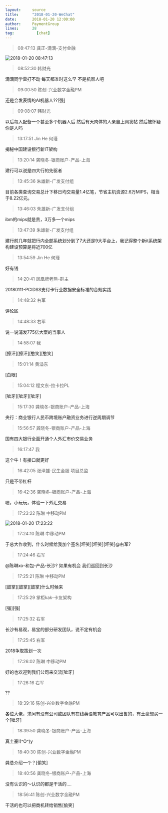 ```yaml
---
layout:     source 
title:      "2018-01-20-WeChat"
date:       2018-01-20 12:00:00
author:     PaymentGroup
lines:      28 
tag:		  [chat]
---
```

> 08:47:13  龚正-滴滴-支付金融  
   
![2018-01-20 08:47:13](http://static.cocolian.org/img/20180120_084713.png) 
   
> 08:52:30  韩财光  
   
滴滴同学雷打不动 每天都准时这么早 不是机器人吧   
   
> 09:00:50  陈创-兴业数字金融PM  
   
还是会发表情的AI机器人??[强]  
   
> 09:08:07  韩财光  
   
以后每入配备一个甚至多个机器人后 然后有天肉体的人亲自上网发帖 然后被怀疑你是人吗   
   
> 13:17:51  Jin He 何瑾  
   
揭秘中国建设银行新IT架构  
   
> 13:20:14  龚晓冬-银商账户-产品-上海  
   
建行可以说是四大行的先驱者  
   
> 13:45:36  朱雄新-广发支付组  
   
目前各类查询交易总计下移日均交易量1.4亿笔，节省主机资源2.6万MIPS，相当于8.22亿元。  
   
> 13:46:03  朱雄新-广发支付组  
   
ibm的mips就是贵，3万多一个mips  
   
> 13:47:39  朱雄新-广发支付组  
   
建行前几年就把行内全部系统划分到了7大还是9大平台上，我记得整个新it系统架构建设预算是将近700亿  
   
> 13:54:59  Jin He 何瑾  
   
好有钱  
   
> 14:20:41  凤凰牌老熊-群主  
   
20180111-PCIDSS支付卡行业数据安全标准的合规实践  
   
> 14:48:32  右军  
   
评论区  
   
> 14:48:33  右军  
   
说一说浦发775亿大案的当事人  
   
> 14:58:07  我  
   
[擦汗][擦汗][憨笑][憨笑]  
   
> 15:01:14  黄溢东  
   
[白眼]  
   
> 15:04:12  程文东-拉卡拉PL  
   
[呲牙][呲牙][呲牙]  
   
> 15:17:30  龚晓冬-银商账户-产品-上海  
   
央行：商业银行人民币跨境账户融资业务进行逆周期调节  
   
> 15:56:57  龚晓冬-银商账户-产品-上海  
   
国有四大银行全面开通个人外汇市价交易业务  
   
> 16:17:47  我  
   
这个牛！有接口就更好  
   
> 16:42:05  张泽雄-民生金服 项目总监  
   
只是不带杠杆  
   
> 16:42:36  龚晓冬-银商账户-产品-上海  
   
嗯，小玩玩，体验一下外汇交易  
   
> 17:23:22  陈琳 中移动PM  
   
![2018-01-20 17:23:22](http://static.cocolian.org/img/20180120_172322.png) 
   
> 17:24:10  陈琳 中移动PM  
   
于总大作收到，什么时候给我加个签名[坏笑][坏笑][坏笑]@右军?  
   
> 17:24:46  右军  
   
@陈琳xo-和包-产品-长沙? 如果有机会 我们巡回到长沙  
   
> 17:25:21  陈琳 中移动PM  
   
[鼓掌][鼓掌][鼓掌]什么时候来  
   
> 17:25:29  掌柜kak-卡友架构  
   
[强][强]  
   
> 17:25:32  右军  
   
长沙有易观，易宝的部分研发团队，说不定有机会  
   
> 17:25:45  右军  
   
2018争取策划一次  
   
> 17:26:02  陈琳 中移动PM  
   
好的也欢迎到我们公司来交流[呲牙]  
   
> 17:26:16  右军  
   
??  
   
> 18:39:16  陈创-兴业数字金融PM  
   
各位大佬，求问有没有公司或团队有在线英语教育产品可以出售的，有土豪想买一个[呲牙]  
   
> 18:39:50  龚晓冬-银商账户-产品-上海  
   
真土豪!(^O^)y  
   
> 18:40:30  陈创-兴业数字金融PM  
   
龚总介绍一个？[偷笑]  
   
> 18:40:56  龚晓冬-银商账户-产品-上海  
   
没有认识的～认识的都是干活的....  
   
> 18:56:41  陈创-兴业数字金融PM  
   
干活的也可以把商机转给销售[偷笑]  
   
